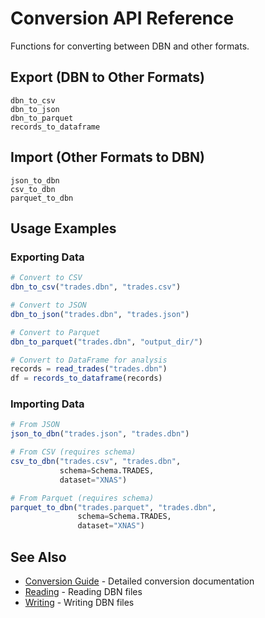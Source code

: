 # Conversion API Reference

Functions for converting between DBN and other formats.

## Export (DBN to Other Formats)

```@docs
dbn_to_csv
dbn_to_json
dbn_to_parquet
records_to_dataframe
```

## Import (Other Formats to DBN)

```@docs
json_to_dbn
csv_to_dbn
parquet_to_dbn
```

## Usage Examples

### Exporting Data

```julia
# Convert to CSV
dbn_to_csv("trades.dbn", "trades.csv")

# Convert to JSON
dbn_to_json("trades.dbn", "trades.json")

# Convert to Parquet
dbn_to_parquet("trades.dbn", "output_dir/")

# Convert to DataFrame for analysis
records = read_trades("trades.dbn")
df = records_to_dataframe(records)
```

### Importing Data

```julia
# From JSON
json_to_dbn("trades.json", "trades.dbn")

# From CSV (requires schema)
csv_to_dbn("trades.csv", "trades.dbn",
           schema=Schema.TRADES,
           dataset="XNAS")

# From Parquet (requires schema)
parquet_to_dbn("trades.parquet", "trades.dbn",
               schema=Schema.TRADES,
               dataset="XNAS")
```

## See Also

- [Conversion Guide](../guide/conversion.md) - Detailed conversion documentation
- [Reading](reading.md) - Reading DBN files
- [Writing](writing.md) - Writing DBN files
